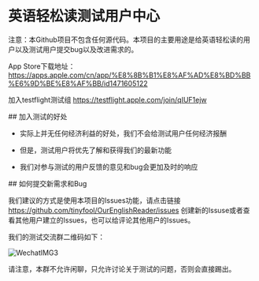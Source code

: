 # 英语轻松读测试用户中心

注意：本Github项目不包含任何源代码。本项目的主要用途是给英语轻松读的用户以及测试用户提交bug以及改进需求的。

App Store下载地址： 
https://apps.apple.com/cn/app/%E8%8B%B1%E8%AF%AD%E8%BD%BB%E6%9D%BE%E8%AF%BB/id1471605122

加入testflight测试组
https://testflight.apple.com/join/qIUF1ejw

## 加入测试的好处

-   实际上并无任何经济利益的好处，我们不会给测试用户任何经济报酬
    
-   但是，测试用户将优先了解和获得我们的最新功能
    
-   我们对参与测试的用户反馈的意见和bug会更加及时的响应
    

## 如何提交新需求和Bug

我们建议的方式是使用本项目的Issues功能，请点击链接 https://github.com/tinyfool/OurEnglishReader/issues 创建新的Issuse或者查看其他用户建立的Issues，也可以给评论其他用户的Issues。

我们的测试交流群二维码如下：

![WechatIMG3](https://user-images.githubusercontent.com/228910/69853205-28c1d080-12c1-11ea-8c8b-75ea7040e7e2.jpeg)

请注意，本群不允许闲聊，只允许讨论关于测试的问题，否则会直接踢出。
